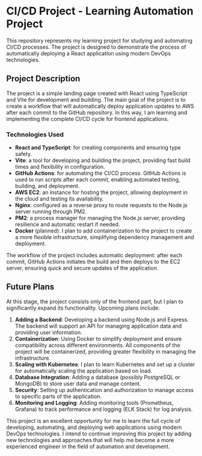 # CI/CD Project - Learning Automation Project

This repository represents my learning project for studying and automating CI/CD processes. The project is designed to demonstrate the process of automatically deploying a React application using modern DevOps technologies.

## Project Description

The project is a simple landing page created with React using TypeScript and Vite for development and building. The main goal of the project is to create a workflow that will automatically deploy application updates to AWS after each commit to the GitHub repository. In this way, I am learning and implementing the complete CI/CD cycle for frontend applications.

### Technologies Used

- **React and TypeScript**: for creating components and ensuring type safety.
- **Vite**: a tool for developing and building the project, providing fast build times and flexibility in configuration.
- **GitHub Actions**: for automating the CI/CD process. GitHub Actions is used to run scripts after each commit, enabling automated testing, building, and deployment.
- **AWS EC2**: an instance for hosting the project, allowing deployment in the cloud and testing its availability.
- **Nginx**: configured as a reverse proxy to route requests to the Node.js server running through PM2.
- **PM2**: a process manager for managing the Node.js server, providing resilience and automatic restart if needed.
- **Docker** (planned): I plan to add containerization to the project to create a more flexible infrastructure, simplifying dependency management and deployment.

The workflow of the project includes automatic deployment: after each commit, GitHub Actions initiates the build and then deploys to the EC2 server, ensuring quick and secure updates of the application.

## Future Plans

At this stage, the project consists only of the frontend part, but I plan to significantly expand its functionality. Upcoming plans include:

1. **Adding a Backend**: Developing a backend using Node.js and Express. The backend will support an API for managing application data and providing user information.
2. **Containerization**: Using Docker to simplify deployment and ensure compatibility across different environments. All components of the project will be containerized, providing greater flexibility in managing the infrastructure.
3. **Scaling with Kubernetes**: I plan to learn Kubernetes and set up a cluster for automatically scaling the application based on load.
4. **Database Integration**: Adding a database (possibly PostgreSQL or MongoDB) to store user data and manage content.
5. **Security**: Setting up authentication and authorization to manage access to specific parts of the application.
6. **Monitoring and Logging**: Adding monitoring tools (Prometheus, Grafana) to track performance and logging (ELK Stack) for log analysis.

This project is an excellent opportunity for me to learn the full cycle of developing, automating, and deploying web applications using modern DevOps technologies. I intend to continue improving this project by adding new technologies and approaches that will help me become a more experienced engineer in the field of automation and development.
